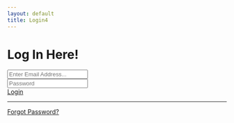 ```yaml
---
layout: default
title: Login4
---
```

<div id="ifLoggedOut">
    <div class="row justify-content-center">
    <div class="col-xl-10 col-lg-12 col-md-9">
    <div class="card o-hidden border-0 shadow-lg my-5">
    <div class="card-body p-0">
        <!-- Nested Row within Card Body -->
        <div class="row">
        <div class="col-lg-6 d-none d-lg-block bg-login-image"></div>
        <div class="col-lg-6">
    <div class="p-5">
    <div class="text-center">
        <h1 class="h4 text-gray-900 mb-4">Log In Here!</h1>
    </div>
    <!-- <form class="user"> -->
    <form id="login-form">
        <div class="form-group">
        <input type="email" class="form-control form-control-user" id="txtEmail" aria-describedby="emailHelp" placeholder="Enter Email Address...">
        </div>
        <div class="form-group">
        <input type="password" class="form-control form-control-user" id="txtPassword" placeholder="Password">
        </div>
        <!-- <div class="form-group">
        <div class="custom-control custom-checkbox small">
    <input type="checkbox" class="custom-control-input" id="customCheck">
    <label class="custom-control-label" for="customCheck">Remember Me</label>
        </div>
        </div> -->
        <div>
        <a href="#" id="btnLogin" class="btn btn-primary btn-user btn-block">
        Login
        </a>
        </div>
        <!-- <hr>
        <a href="#" class="btn btn-google btn-user btn-block">
        <i class="fab fa-google fa-fw"></i> Login with Google
        </a>
        <a href="#" class="btn btn-facebook btn-user btn-block">
        <i class="fab fa-facebook-f fa-fw"></i> Login with Facebook
        </a> -->
    </form>
    <hr>
    <div class="text-center">
        <a class="small" href="forgot-password.html">Forgot Password?</a>
    </div>
    <br>
    <!-- <div class="text-center"> -->
        <!-- <button id="btnSignUp" class="btn btn-secondary btn-user btn-block hide">Sign Up (Free)</button> -->
        <!-- <a class="small" href="register.html">Create an Account!</a> -->
    <!-- </div> -->
    <!-- <div class="text-center"> -->
        <!-- <button id="btnLogout" class="btn btn-danger btn-user btn-block hide">Log Out</button> -->
        <!-- <a class="small" href="register.html">Create an Account!</a> -->
    <!-- </div> -->
    </div>
        </div>
        </div>
    </div>
    </div>
        </div>
        </div>
</div>

<!-- <div id="ifLoggedIn">
<div class="row justify-content-center">
    <div class="col-xl-10 col-lg-12 col-md-9">
    <div class="card o-hidden border-0 shadow-lg my-5">
    <div class="card-body p-0">
        <div class="row">
        <div class="col-lg-6 d-none d-lg-block bg-login-image"></div>
        <div class="col-lg-6">
    <div class="p-5">
    <div class="text-center">
        <h1 class="h4 text-gray-900 mb-4">You are already logged in!</h1>
    </div>
    </div>
    </div>
    </div>
    </div>
    </div>
    </div>
    </div>
</div> -->
<script src="{{ site.url }}{{ site.baseurl }}/assets/js/app.js"></script>

